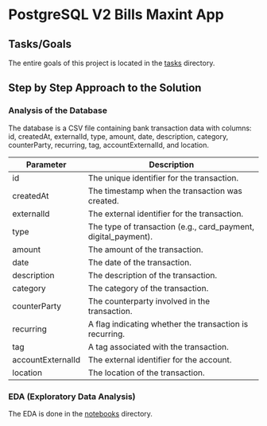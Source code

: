 # PostgreSQL V2 Bills Maxint App

## Tasks/Goals
The entire goals of this project is located in the [tasks](./tasks/) directory.

## Step by Step Approach to the Solution

### Analysis of the Database
The database is a CSV file containing bank transaction data with columns: id, createdAt, externalId, type, amount, date, description, category, counterParty, recurring, tag, accountExternalId, and location.

| Parameter | Description |
| --- | --- |
| id | The unique identifier for the transaction. |
| createdAt | The timestamp when the transaction was created. |
| externalId | The external identifier for the transaction. |
| type | The type of transaction (e.g., card_payment, digital_payment). |
| amount | The amount of the transaction. |
| date | The date of the transaction. |
| description | The description of the transaction. |
| category | The category of the transaction. |
| counterParty | The counterparty involved in the transaction. |
| recurring | A flag indicating whether the transaction is recurring. |
| tag | A tag associated with the transaction. |
| accountExternalId | The external identifier for the account. |
| location | The location of the transaction. |

### EDA (Exploratory Data Analysis)
The EDA is done in the [notebooks](./notebooks/) directory.